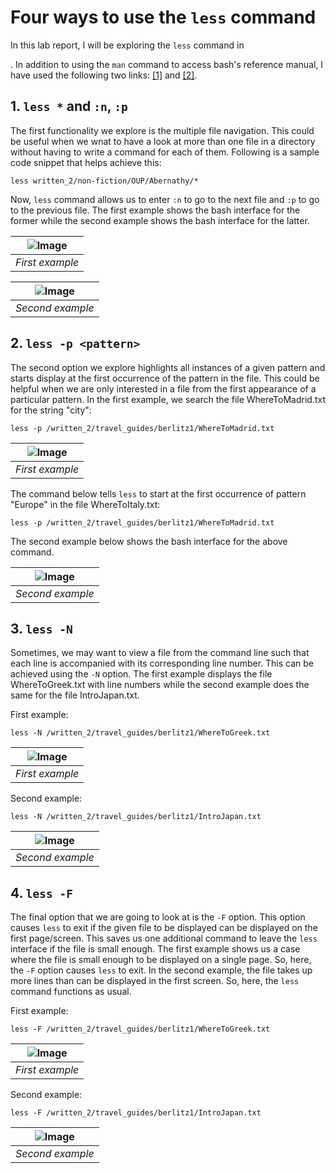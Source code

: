 # Four ways to use the `less` command

In this lab report, I will be exploring the `less` command in 

. In addition to using the `man` command to access bash's reference manual, I have used the following two links: [[1]](https://www.geeksforgeeks.org/less-command-linux-examples/) and [[2]](https://www.thegeekstuff.com/2010/02/unix-less-command-10-tips-for-effective-navigation/).

## 1. `less *` and `:n`, `:p`

The first functionality we explore is the multiple file navigation. This could be useful when we wnat to have a look at more than one file in a directory without having to write a command for each of them. Following is a sample code snippet that helps achieve this:

```
less written_2/non-fiction/OUP/Abernathy/*
```

Now, `less` command allows us to enter `:n` to go to the next file and `:p` to go to the previous file. The first example shows the bash interface for the former while the second example shows the bash interface for the latter.

| ![Image](a1.jpg) | 
|:--:| 
| *First example*

| ![Image](a2.jpg) | 
|:--:| 
| *Second example*

## 2. `less -p <pattern>`

The second option we explore highlights all instances of a given pattern and starts display at the first occurrence of the pattern in the file. This could be helpful when we are only interested in a file from the first appearance of a particular pattern. In the first example, we search the file WhereToMadrid.txt for the string "city":

```
less -p /written_2/travel_guides/berlitz1/WhereToMadrid.txt
```

| ![Image](d1.jpg) | 
|:--:| 
| *First example*

The command below tells `less` to start at the first occurrence of pattern "Europe" in the file WhereToItaly.txt:

```
less -p /written_2/travel_guides/berlitz1/WhereToMadrid.txt
```

The second example below shows the bash interface for the above command.

| ![Image](d2.jpg) | 
|:--:| 
| *Second example*

## 3. `less -N`

Sometimes, we may want to view a file from the command line such that each line is accompanied with its corresponding line number. This can be achieved using the `-N` option. The first example displays the file WhereToGreek.txt with line numbers while the second example does the same for the file IntroJapan.txt.

First example:

```
less -N /written_2/travel_guides/berlitz1/WhereToGreek.txt
```

| ![Image](b1.jpg) | 
|:--:| 
| *First example*

Second example:

```
less -N /written_2/travel_guides/berlitz1/IntroJapan.txt
```

| ![Image](b2.jpg) | 
|:--:| 
| *Second example*

## 4. `less -F`

The final option that we are going to look at is the `-F` option. This option causes `less` to exit if the given file to be displayed can be displayed on the first page/screen. This saves us one additional command to leave the `less` interface if the file is small enough. The first example shows us a case where the file is small enough to be displayed on a single page. So, here, the `-F` option causes `less` to exit. In the second example, the file takes up more lines than can be displayed in the first screen. So, here, the `less` command functions as usual.

First example:

```
less -F /written_2/travel_guides/berlitz1/WhereToGreek.txt
```

| ![Image](c1.jpg) | 
|:--:| 
| *First example*


Second example:

```
less -F /written_2/travel_guides/berlitz1/IntroJapan.txt
```

| ![Image](c2.jpg) | 
|:--:| 
| *Second example*
